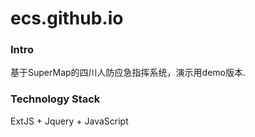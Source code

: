 # ecs.github.io
### Intro
基于SuperMap的四川人防应急指挥系统，演示用demo版本.
### Technology Stack
ExtJS + Jquery + JavaScript  

